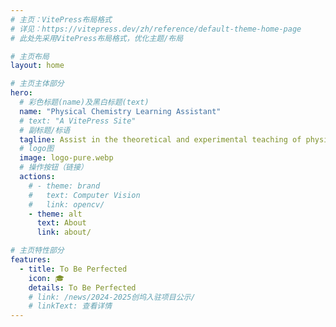 ```yaml
---
# 主页：VitePress布局格式
# 详见：https://vitepress.dev/zh/reference/default-theme-home-page
# 此处先采用VitePress布局格式，优化主题/布局

# 主页布局
layout: home

# 主页主体部分
hero:
  # 彩色标题(name)及黑白标题(text)
  name: "Physical Chemistry Learning Assistant"
  # text: "A VitePress Site"
  # 副标题/标语
  tagline: Assist in the theoretical and experimental teaching of physical chemistry.
  # logo图
  image: logo-pure.webp
  # 操作按钮（链接）
  actions:
    # - theme: brand
    #   text: Computer Vision
    #   link: opencv/
    - theme: alt
      text: About
      link: about/

# 主页特性部分
features:
  - title: To Be Perfected
    icon: 🎓
    details: To Be Perfected
    # link: /news/2024-2025创坞入驻项目公示/
    # linkText: 查看详情
---
```


